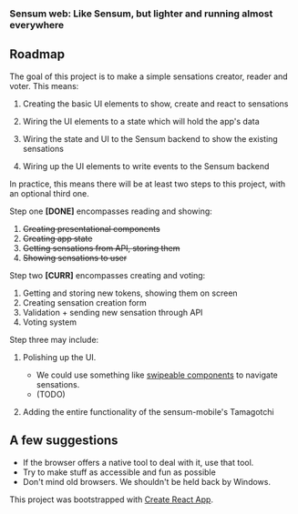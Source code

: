 ### Sensum web: Like Sensum, but lighter and running almost everywhere

## Roadmap

The goal of this project is to make a simple sensations creator, reader and voter. This means:

1. Creating the basic UI elements to show, create and react to sensations

2. Wiring the UI elements to a state which will hold the app's data

3. Wiring the state and UI to the Sensum backend to show the existing sensations

4. Wiring up the UI elements to write events to the Sensum backend

In practice, this means there will be at least two steps to this project, with an optional third one.

Step one **[DONE]** encompasses reading and showing:

1. ~~Creating presentational components~~
2. ~~Creating app state~~
3. ~~Getting sensations from API, storing them~~
4. ~~Showing sensations to user~~

Step two **[CURR]** encompasses creating and voting:

1. Getting and storing new tokens, showing them on screen
2. Creating sensation creation form
3. Validation + sending new sensation through API
4. Voting system

Step three may include:

1. Polishing up the UI.

   - We could use something like [swipeable components](https://www.npmjs.com/package/react-swipeable) to navigate sensations.
   - (TODO)

2. Adding the entire functionality of the sensum-mobile's Tamagotchi

## A few suggestions

- If the browser offers a native tool to deal with it, use that tool.
- Try to make stuff as accessible and fun as possible
- Don't mind old browsers. We shouldn't be held back by Windows.

This project was bootstrapped with [Create React App](https://github.com/facebook/create-react-app).
